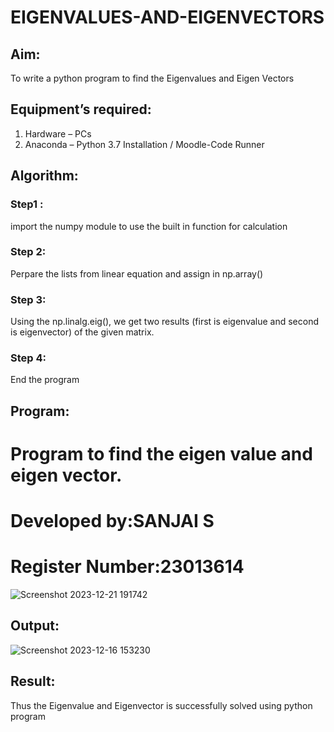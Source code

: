 # EIGENVALUES-AND-EIGENVECTORS
## Aim:
To write a python program to find the Eigenvalues and Eigen Vectors
## Equipment’s required:
1. 	Hardware – PCs
2. 	Anaconda – Python 3.7 Installation / Moodle-Code Runner
## Algorithm:
### Step1 :
import the numpy module to use the built in function for calculation
### Step 2: 
Perpare the lists from linear equation and assign in np.array()
### Step 3: 
Using the np.linalg.eig(),  we get two results (first is eigenvalue and second is eigenvector) of the given matrix.
### Step 4:
End the program

## Program:
 # Program to find the eigen value and eigen vector.
 # Developed by:SANJAI S
 # Register Number:23013614
 ![Screenshot 2023-12-21 191742](https://github.com/Sanjaichitra/EIGENVALUES-AND-EIGENVECTORS/assets/144870518/fe24aa62-684e-43c5-8628-fb7230e46201)


## Output:
![Screenshot 2023-12-16 153230](https://github.com/Sanjaichitra/EIGENVALUES-AND-EIGENVECTORS/assets/144870518/ccb532f7-ff36-426a-995f-511bc3a38bc4)

## Result:
Thus the Eigenvalue and Eigenvector is successfully solved using python program
